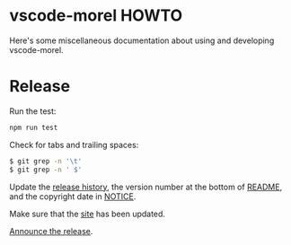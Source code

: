 <!--
{% comment %}
Licensed to Julian Hyde under one or more contributor license
agreements.  See the NOTICE file distributed with this work
for additional information regarding copyright ownership.
Julian Hyde licenses this file to you under the Apache
License, Version 2.0 (the "License"); you may not use this
file except in compliance with the License.  You may obtain a
copy of the License at

http://www.apache.org/licenses/LICENSE-2.0

Unless required by applicable law or agreed to in writing,
software distributed under the License is distributed on an
"AS IS" BASIS, WITHOUT WARRANTIES OR CONDITIONS OF ANY KIND,
either express or implied.  See the License for the specific
language governing permissions and limitations under the
License.
{% endcomment %}
-->
# vscode-morel HOWTO

Here's some miscellaneous documentation about using and developing
vscode-morel.

# Release

Run the test:
```sh
npm run test
```

Check for tabs and trailing spaces: 
```sh
$ git grep -n '\t'
$ git grep -n ' $'
```

Update the [release history](HISTORY.md),
the version number at the bottom of [README](README.md),
and the copyright date in [NOTICE](NOTICE).

Make sure that the [site](http://www.hydromatic.net/vscode-morel/) has
been updated.

[Announce the release](https://twitter.com/julianhyde/status/622842100736856064).
